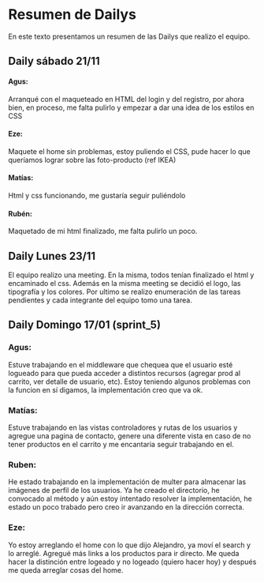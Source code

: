 # Resumen de Dailys

En este texto presentamos un resumen de las Dailys que realizo el equipo. 


## Daily sábado 21/11

#### Agus:

Arranqué con el maqueteado  en HTML del login y del registro, por ahora bien, en proceso, me falta pulirlo y empezar a dar una idea de los estilos en CSS

#### Eze:

 Maquete el home sin problemas, estoy puliendo el CSS, pude hacer lo que queríamos lograr sobre las foto-producto (ref IKEA)

#### Matías:

Html y css funcionando, me gustaría seguir puliéndolo

#### Rubén:

Maquetado de mi html finalizado, me falta pulirlo un poco.

## Daily Lunes 23/11

El equipo realizo una meeting. En la misma, todos tenían finalizado el html y encaminado el css. Además en la misma meeting se decidió el logo, las tipografía y los colores. Por ultimo se realizo enumeración de las tareas pendientes y cada integrante del equipo tomo una tarea.

## Daily Domingo 17/01 (sprint_5)

### Agus:
Estuve trabajando en el middleware que chequea que el usuario esté logueado para que pueda acceder a distintos recursos (agregar prod al carrito, ver detalle de usuario, etc). Estoy teniendo algunos problemas con la funcion en sí digamos, la implementación creo que va ok.

### Matías:
Estuve trabajando en las vistas controladores y rutas de los usuarios y agregue una pagina de contacto, genere una diferente vista en caso de no tener productos en el carrito y me encantaria seguir trabajando en el.

### Ruben:
He estado trabajando en la implementación de multer para almacenar las imágenes de perfil de los usuarios. Ya he creado el directorio, he convocado al método y aún estoy intentado resolver la implementación, he estado un poco trabado pero creo ir avanzando en la dirección correcta.

### Eze:
Yo estoy arreglando el home con lo que dijo Alejandro, ya moví el search y lo arreglé. Agregué más links a los productos para ir directo. Me queda hacer la distinción entre logeado y no logeado (quiero hacer hoy) y después me queda arreglar cosas del home.